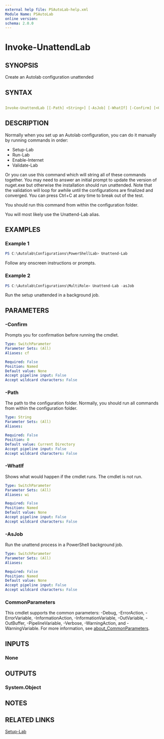 ```yaml
---
external help file: PSAutoLab-help.xml
Module Name: PSAutoLab
online version:
schema: 2.0.0
---
```


# Invoke-UnattendLab

## SYNOPSIS

Create an Autolab configuration unattended

## SYNTAX

```yaml

Invoke-UnattendLab [[-Path] <String>] [-AsJob] [-WhatIf] [-Confirm] [<CommonParameters>]
```

## DESCRIPTION

Normally when you set up an Autolab configuration, you can do it manually by running commands in order:

* Setup-Lab
* Run-Lab
* Enable-Internet
* Validate-Lab

Or you can use this command which will string all of these commands together.
You may need to answer an initial prompt to update the version of nuget.exe but otherwise the installation should run unattended.
Note that the validation will loop for awhile until the configurations are finalized and converged.
You can press Ctrl+C at any time to break out of the test.

You should run this command from within the configuration folder.

You will most likely use the Unattend-Lab alias.

## EXAMPLES

### Example 1

```powershell
PS C:\Autolab\Configurations\PowerShellLab> Unattend-Lab
```

Follow any onscreen instructions or prompts.


### Example 2

```powershell
PS C:\Autolab\Configurations\MultiRole> Unattend-Lab -asJob
```

Run the setup unattended in a background job.

## PARAMETERS

### -Confirm

Prompts you for confirmation before running the cmdlet.

```yaml
Type: SwitchParameter
Parameter Sets: (All)
Aliases: cf

Required: False
Position: Named
Default value: None
Accept pipeline input: False
Accept wildcard characters: False
```

### -Path

The path to the configuration folder. Normally, you should run all commands from within the configuration folder.

```yaml
Type: String
Parameter Sets: (All)
Aliases:

Required: False
Position: 0
Default value: Current Directory
Accept pipeline input: False
Accept wildcard characters: False
```

### -WhatIf

Shows what would happen if the cmdlet runs.
The cmdlet is not run.

```yaml
Type: SwitchParameter
Parameter Sets: (All)
Aliases: wi

Required: False
Position: Named
Default value: None
Accept pipeline input: False
Accept wildcard characters: False
```

### -AsJob

Run the unattend process in a PowerShell background job.

```yaml
Type: SwitchParameter
Parameter Sets: (All)
Aliases:

Required: False
Position: Named
Default value: None
Accept pipeline input: False
Accept wildcard characters: False
```

### CommonParameters

This cmdlet supports the common parameters: -Debug, -ErrorAction, -ErrorVariable, -InformationAction, -InformationVariable, -OutVariable, -OutBuffer, -PipelineVariable, -Verbose, -WarningAction, and -WarningVariable. For more information, see [about_CommonParameters](http://go.microsoft.com/fwlink/?LinkID=113216).

## INPUTS

### None

## OUTPUTS

### System.Object

## NOTES

## RELATED LINKS

[Setup-Lab]()
